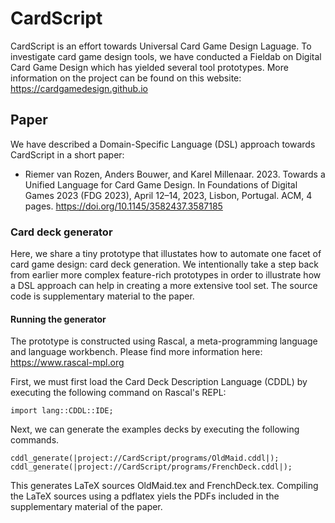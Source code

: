 # CardScript
CardScript is an effort towards Universal Card Game Design Laguage.
To investigate card game design tools, 
we have conducted a Fieldab on Digital Card Game Design
which has yielded several tool prototypes.
More information on the project can be found on this website: https://cardgamedesign.github.io

## Paper
We have described a Domain-Specific Language (DSL) approach towards CardScript in a short paper:

* Riemer van Rozen, Anders Bouwer, and Karel Millenaar. 2023. Towards a Unified Language for Card Game Design. In Foundations of Digital Games 2023 (FDG 2023), April 12–14, 2023, Lisbon, Portugal. ACM, 4 pages. https://doi.org/10.1145/3582437.3587185

### Card deck generator
Here, we share a tiny prototype that illustates how to automate one facet of card game design: card deck generation.
We intentionally take a step back from earlier more complex feature-rich prototypes
in order to illustrate how a DSL approach can help in creating a more extensive tool set.
The source code is supplementary material to the paper.

#### Running the generator
The prototype is constructed using Rascal, a meta-programming language and language workbench.
Please find more information here: https://www.rascal-mpl.org

First, we must first load the Card Deck Description Language (CDDL) by executing the following command on Rascal's REPL:
```
import lang::CDDL::IDE;
```

Next, we can generate the examples decks by executing the following commands.
```
cddl_generate(|project://CardScript/programs/OldMaid.cddl|);
cddl_generate(|project://CardScript/programs/FrenchDeck.cddl|);
```

This generates LaTeX sources OldMaid.tex and FrenchDeck.tex.
Compiling the LaTeX sources using a pdflatex yiels the PDFs included in the supplementary material of the paper.
